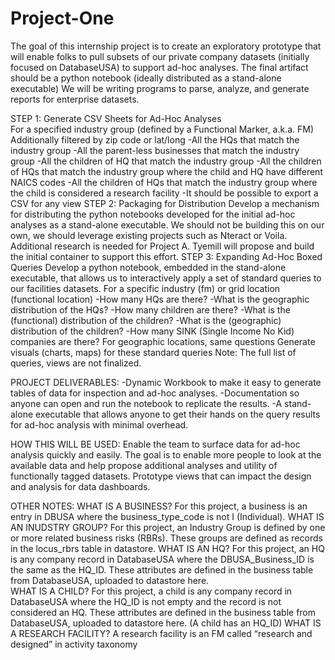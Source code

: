 # Project-One
The goal of this internship project is to create an exploratory prototype that will enable folks to pull subsets of our private company datasets (initially focused on DatabaseUSA) to support ad-hoc analyses. The final artifact should be a python notebook (ideally distributed as a stand-alone executable) 
We will be writing programs to parse, analyze, and generate reports for enterprise datasets. 

STEP 1: Generate CSV Sheets for Ad-Hoc Analyses 	
  For a specified industry group (defined by a Functional Marker, a.k.a. FM)
    Additionally filtered by zip code or lat/long
      -All the HQs that match the industry group
      -All the parent-less businesses that match the industry group
      -All the children of HQ that match the industry group
      -All the children of HQs that match the industry group where the child and HQ have different NAICS codes
      -All the children of HQs that match the industry group where the child is considered a research facility 
      -It should be possible to export a CSV for any view
STEP 2: Packaging for Distribution
Develop a mechanism for distributing the python notebooks developed for the initial ad-hoc analyses as a stand-alone executable. We should not be building this on our own, we should leverage existing projects such as Nteract or Voila. Additional research is needed for Project A. Tyemill will propose and build the initial container to support this effort.
STEP 3: Expanding Ad-Hoc Boxed Queries
  Develop a python notebook, embedded in the stand-alone executable, that allows us to interactively apply a set of standard queries to our facilities datasets.
    For a specific industry (fm) or grid location (functional location)
      -How many HQs are there? 
      -What is the geographic distribution of the HQs?
      -How many children are there? 
      -What is the (functional) distribution of the children? 
      -What is the (geographic) distribution of the children?
      -How many SINK (Single Income No Kid) companies are there? 
    For geographic locations, same questions
    Generate visuals (charts, maps) for these standard queries
    Note: The full list of queries, views are not finalized. 
    
PROJECT DELIVERABLES:
  -Dynamic Workbook to make it easy to generate tables of data for inspection and ad-hoc analyses.
  -Documentation so anyone can open and run the notebook to replicate the results.
  -A stand-alone executable that allows anyone to get their hands on the query results for ad-hoc analysis with minimal overhead.

HOW THIS WILL BE USED:
Enable the team to surface data for ad-hoc analysis quickly and easily. The goal is to enable more people to look at the available data and help propose additional analyses and utility of functionally tagged datasets. 
Prototype views that can impact the design and analysis for data dashboards.

OTHER NOTES:
WHAT IS A BUSINESS?
For this project, a business is an entry in DBUSA where the business_type_code is not I (Individual).
WHAT IS AN INUDSTRY GROUP?
For this project, an Industry Group is defined by one or more related business risks (RBRs). These groups are defined as records in the locus_rbrs table in datastore.
WHAT IS AN HQ?
For this project, an HQ is any company record in DatabaseUSA where the DBUSA_Business_ID is the same as the HQ_ID. These attributes are defined in the business table from DatabaseUSA, uploaded to datastore here.  
WHAT IS A CHILD?
For this project, a child is any company record in DatabaseUSA where the HQ_ID is not empty and the record is not considered an HQ. These attributes are defined in the business table from DatabaseUSA, uploaded to datastore here.   (A child has an HQ_ID)
WHAT IS A RESEARCH FACILITY?
A research facility is an FM called “research and designed” in activity taxonomy


